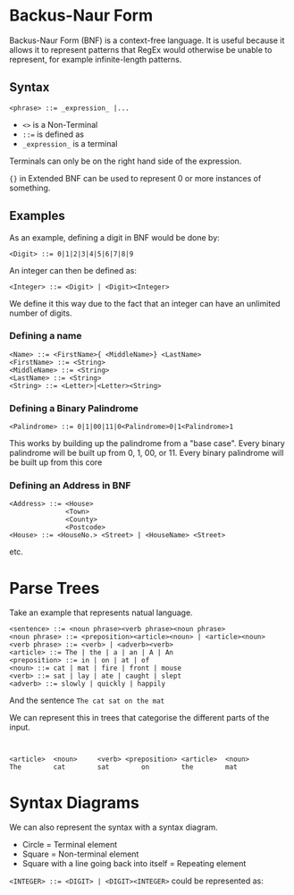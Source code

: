 # Backus-Naur Form #

Backus-Naur Form (BNF) is a context-free language. It is useful because it allows it to represent patterns that RegEx would otherwise be unable to represent, for example infinite-length patterns. 

## Syntax ##

`<phrase> ::= _expression_ |...`

- `<>` is a Non-Terminal
- `::=` is defined as
- `_expression_` is a terminal

Terminals can only be on the right hand side of the expression.

`{}` in Extended BNF can be used to represent 0 or more instances of something.

## Examples ##

As an example, defining a digit in BNF would be done by:

`<Digit> ::= 0|1|2|3|4|5|6|7|8|9`

An integer can then be defined as:

`<Integer> ::= <Digit> | <Digit><Integer>`

We define it this way due to the fact that an integer can have an unlimited number of digits.

### Defining a name ###

```
<Name> ::= <FirstName>{ <MiddleName>} <LastName>
<FirstName> ::= <String>
<MiddleName> ::= <String>
<LastName> ::= <String>
<String> ::= <Letter>|<Letter><String>
```

### Defining a Binary Palindrome ###

```
<Palindrome> ::= 0|1|00|11|0<Palindrome>0|1<Palindrome>1
```

This works by building up the palindrome from a "base case". Every binary palindrome will be built up from 0, 1, 00, or 11. Every binary palindrome will be built up from this core

### Defining an Address in BNF ###

```
<Address> ::= <House>
              <Town>
			  <County>
			  <Postcode>
<House> ::= <HouseNo.> <Street> | <HouseName> <Street>
```

etc.

# Parse Trees #

Take an example that represents natual language.

```
<sentence> ::= <noun phrase><verb phrase><noun phrase>
<noun phrase> ::= <preposition><article><noun> | <article><noun>
<verb phrase> ::= <verb> | <adverb><verb>
<article> ::= The | the | a | an | A | An
<preposition> ::= in | on | at | of
<noun> ::= cat | mat | fire | front | mouse
<verb> ::= sat | lay | ate | caught | slept
<adverb> ::= slowly | quickly | happily
```

And the sentence `The cat sat on the mat`

We can represent this in trees that categorise the different parts of the input.

```


<article>  <noun>     <verb> <preposition> <article>  <noun>
The        cat        sat        on        the        mat
```

# Syntax Diagrams #

We can also represent the syntax with a syntax diagram.

- Circle = Terminal element
- Square = Non-terminal element
- Square with a line going back into itself = Repeating element

`<INTEGER> ::= <DIGIT> | <DIGIT><INTEGER>` could be represented as:

